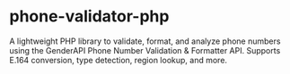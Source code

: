 # phone-validator-php
A lightweight PHP library to validate, format, and analyze phone numbers using the GenderAPI Phone Number Validation &amp; Formatter API. Supports E.164 conversion, type detection, region lookup, and more.
